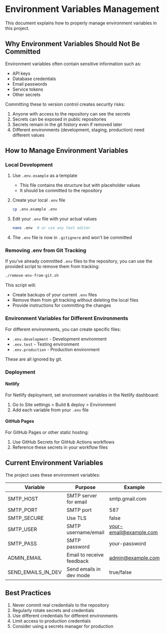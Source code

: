 # Environment Variables Management

This document explains how to properly manage environment variables in this project.

## Why Environment Variables Should Not Be Committed

Environment variables often contain sensitive information such as:
- API keys
- Database credentials
- Email passwords
- Service tokens
- Other secrets

Committing these to version control creates security risks:
1. Anyone with access to the repository can see the secrets
2. Secrets can be exposed in public repositories
3. Secrets remain in the git history even if removed later
4. Different environments (development, staging, production) need different values

## How to Manage Environment Variables

### Local Development

1. Use `.env.example` as a template
   - This file contains the structure but with placeholder values
   - It should be committed to the repository

2. Create your local `.env` file
   ```bash
   cp .env.example .env
   ```

3. Edit your `.env` file with your actual values
   ```bash
   nano .env  # or use any text editor
   ```

4. The `.env` file is now in `.gitignore` and won't be committed

### Removing .env from Git Tracking

If you've already committed `.env` files to the repository, you can use the provided script to remove them from tracking:

```bash
./remove-env-from-git.sh
```

This script will:
- Create backups of your current `.env` files
- Remove them from git tracking without deleting the local files
- Provide instructions for committing the changes

### Environment Variables for Different Environments

For different environments, you can create specific files:
- `.env.development` - Development environment
- `.env.test` - Testing environment
- `.env.production` - Production environment

These are all ignored by git.

### Deployment

#### Netlify

For Netlify deployment, set environment variables in the Netlify dashboard:
1. Go to Site settings > Build & deploy > Environment
2. Add each variable from your `.env` file

#### GitHub Pages

For GitHub Pages or other static hosting:
1. Use GitHub Secrets for GitHub Actions workflows
2. Reference these secrets in your workflow files

## Current Environment Variables

The project uses these environment variables:

| Variable | Purpose | Example |
|----------|---------|---------|
| SMTP_HOST | SMTP server for email | smtp.gmail.com |
| SMTP_PORT | SMTP port | 587 |
| SMTP_SECURE | Use TLS | false |
| SMTP_USER | SMTP username/email | your-email@example.com |
| SMTP_PASS | SMTP password | your-password |
| ADMIN_EMAIL | Email to receive feedback | admin@example.com |
| SEND_EMAILS_IN_DEV | Send emails in dev mode | true/false |

## Best Practices

1. Never commit real credentials to the repository
2. Regularly rotate secrets and credentials
3. Use different credentials for different environments
4. Limit access to production credentials
5. Consider using a secrets manager for production
